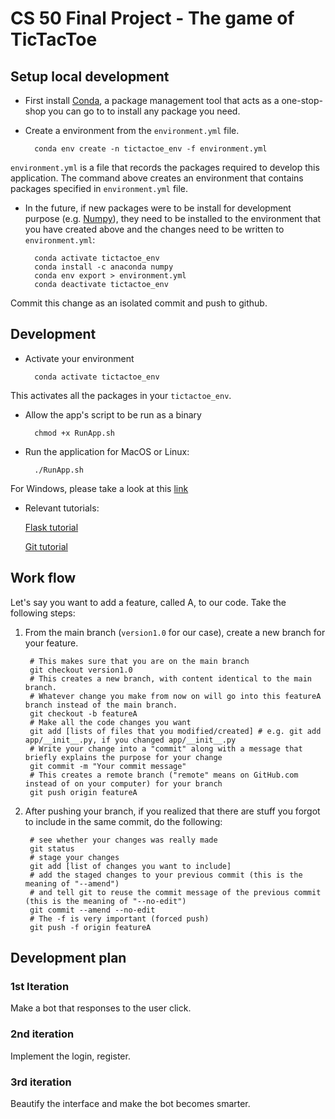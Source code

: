 # CS 50 Final Project - The game of TicTacToe

## Setup local development

- First install [Conda](https://conda.io/projects/conda/en/latest/user-guide/install/index.html?highlight=conda), a package management tool that acts as a one-stop-shop you can go to to install any package you need.

- Create a environment from the `environment.yml` file.

		conda env create -n tictactoe_env -f environment.yml

`environment.yml` is a file that records the packages required to develop this application. The command above creates an environment that contains packages specified in `environment.yml` file.

- In the future, if new packages were to be install for development purpose (e.g. [Numpy](https://anaconda.org/anaconda/numpy)), they need to be installed to the environment that you have created above and the changes need to be written to `environment.yml`:

		conda activate tictactoe_env
		conda install -c anaconda numpy
		conda env export > environment.yml
		conda deactivate tictactoe_env

Commit this change as an isolated commit and push to github.

## Development

- Activate your environment

		conda activate tictactoe_env

This activates all the packages in your `tictactoe_env`.

- Allow the app's script to be run as a binary

		chmod +x RunApp.sh

- Run the application for MacOS or Linux:

		./RunApp.sh

For Windows, please take a look at this [link](https://flask.palletsprojects.com/en/1.1.x/tutorial/factory/)

- Relevant tutorials:

	[Flask tutorial](https://flask.palletsprojects.com/en/1.1.x/tutorial/)

	[Git tutorial](https://git-scm.com/docs/gittutorial)

## Work flow

Let's say you want to add a feature, called A, to our code. Take the following steps:

1. From the main branch (`version1.0` for our case), create a new branch for your feature.

		# This makes sure that you are on the main branch
		git checkout version1.0
		# This creates a new branch, with content identical to the main branch.
		# Whatever change you make from now on will go into this featureA branch instead of the main branch.
		git checkout -b featureA
		# Make all the code changes you want
		git add [lists of files that you modified/created] # e.g. git add app/__init__.py, if you changed app/__init__.py
		# Write your change into a "commit" along with a message that briefly explains the purpose for your change
		git commit -m "Your commit message"
		# This creates a remote branch ("remote" means on GitHub.com instead of on your computer) for your branch
		git push origin featureA

2. After pushing your branch, if you realized that there are stuff you forgot to include in the same commit, do the following:

		# see whether your changes was really made
		git status
		# stage your changes
		git add [list of changes you want to include]
		# add the staged changes to your previous commit (this is the meaning of "--amend")
		# and tell git to reuse the commit message of the previous commit (this is the meaning of "--no-edit")
		git commit --amend --no-edit
		# The -f is very important (forced push)
		git push -f origin featureA

## Development plan

### 1st Iteration

Make a bot that responses to the user click.

### 2nd iteration

Implement the login, register.

### 3rd iteration

Beautify the interface and make the bot becomes smarter.

